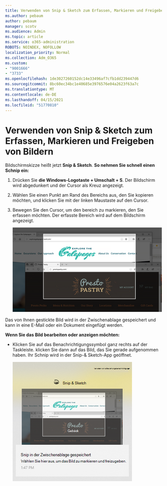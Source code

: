 ```yaml
---
title: Verwenden von Snip & Sketch zum Erfassen, Markieren und Freigeben von Bildern
ms.author: pebaum
author: pebaum
manager: scotv
ms.audience: Admin
ms.topic: article
ms.service: o365-administration
ROBOTS: NOINDEX, NOFOLLOW
localization_priority: Normal
ms.collection: Adm_O365
ms.custom:
- "9001666"
- "3733"
ms.openlocfilehash: 1de3027260152dc14e33496af7cfb1dd239447d6
ms.sourcegitcommit: 8bc60ec34bc1e40685e3976576e04a2623f63a7c
ms.translationtype: MT
ms.contentlocale: de-DE
ms.lasthandoff: 04/15/2021
ms.locfileid: "51770810"
---
```

# <a name="use-snip--sketch-to-capture-mark-up-and-share-images"></a>Verwenden von Snip & Sketch zum Erfassen, Markieren und Freigeben von Bildern

Bildschirmskizze heißt jetzt **Snip & Sketch**. **So nehmen Sie schnell einen Schnip ein:**

1. Drücken Sie **die Windows-Logotaste + Umschalt + S**. Der Bildschirm wird abgedunkert und der Cursor als Kreuz angezeigt. 

2. Wählen Sie einen Punkt am Rand des Bereichs aus, den Sie kopieren möchten, und klicken Sie mit der linken Maustaste auf den Cursor. 

3. Bewegen Sie den Cursor, um den bereich zu markieren, den Sie erfassen möchten. Der erfasste Bereich wird auf dem Bildschirm angezeigt.

   ![Bild der hervorgehobenen Auswahl](media/snipone.png)

Das von Ihnen gestickte Bild wird in der Zwischenablage gespeichert und kann in eine E-Mail oder ein Dokument eingefügt werden. 

**Wenn Sie das Bild bearbeiten oder anzeigen möchten:** 

- Klicken Sie auf das Benachrichtigungssymbol ganz rechts auf der Taskleiste. klicken Sie dann auf das Bild, das Sie gerade aufgenommen haben. Ihr Schnip wird in der Snip-& Sketch-App geöffnet.

   ![Bild des Bilds, das in der Snipping-App angezeigt wird](media/sniptwo.png)
